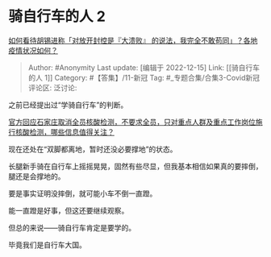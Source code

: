 # 骑自行车的人 2
[如何看待胡锡进称「对放开封控是『大溃败』 的说法，我完全不敢苟同」？各地疫情状况如何？](https://www.zhihu.com/question/571561103/answer/2801591738)

> Author: #Anonymity
> Last update: [编辑于 2022-12-15]
> Link: [[骑自行车的人 1]]
> Category: #【答集】/11-新冠
> Tag: #_专题合集/合集3-Covid新冠
> 评论区:
> 泛讨论:

之前已经提出过“学骑自行车”的判断。

[官方回应石家庄取消全员核酸检测，不要求全员，只对重点人群及重点工作岗位施行核酸检测，哪些信息值得关注？](https://www.zhihu.com/question/566614625/answer/2759955335)

现在还处在“双脚都离地，暂时还没必要撑地”的状态。

长腿新手骑在自行车上摇摇晃晃，固然有些尽显，但我基本相信如果真的要摔倒，腿还是会撑地的。

要是事实证明没摔倒，就可能小车不倒一直蹬。

能一直蹬是好事，但这还要继续观察。

但总的来说——骑自行车肯定是要学的。

毕竟我们是自行车大国。
